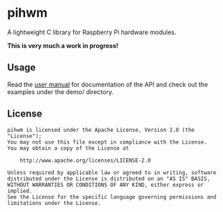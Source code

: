 pihwm
=====

A lightweight C library for Raspberry Pi hardware modules.

**This is very much a work in progress!**


Usage
-----

Read the [user manual](http://omerk.github.com/pihwm/) for documentation of the API
and check out the examples under the demo/ directory.

License
-------

    pihwm is licensed under the Apache License, Version 2.0 (the "License");
    You may not use this file except in compliance with the License.
    You may obtain a copy of the License at

        http://www.apache.org/licenses/LICENSE-2.0

    Unless required by applicable law or agreed to in writing, software
    distributed under the License is distributed on an "AS IS" BASIS,
    WITHOUT WARRANTIES OR CONDITIONS OF ANY KIND, either express or implied.
    See the License for the specific language governing permissions and
    limitations under the License.